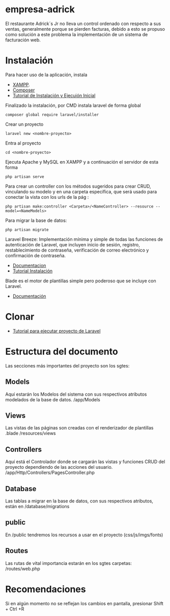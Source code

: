 # empresa-adrick
El restaurante Adrick´s Jr no lleva un control ordenado con respecto a sus ventas, generalmente porque se pierden facturas, debido a esto se propuso como solución a este problema la implementación de un sistema de facturación web.

# Instalación
Para hacer uso de la aplicación, instala
- [XAMPP](https://www.apachefriends.org/es/index.html).
- [Composer](https://getcomposer.org/)
- [Tutorial de Instalación y Ejecuión Inicial](https://www.youtube.com/watch?v=KKpXpWCTlbo&list=PLPl81lqbj-4KHPEGngoy5PSjjxcwnpCdb)

Finalizado la instalación, por CMD instala laravel de forma global
```
composer global require laravel/installer
```
Crear un proyecto
```
laravel new <nombre-proyecto>
```
Entra al proyecto
```
cd <nombre-proyecto>
```
Ejecuta Apache y MySQL en XAMPP y a continuación el servidor de esta forma
```
php artisan serve
```
Para crear un controller con los métodos sugeridos para crear CRUD, vinculando su modelo y en una carpeta específica, que será usado para conectar la vista con los urls de la pág :
```
php artisan make:controller <Carpeta>/<NameController> --resource --model=<NameModels>
```
Para migrar la base de datos:
```
php artisan migrate
```
Laravel Breeze: Implementación mínima y simple de todas las funciones de autenticación de Laravel, que incluyen inicio de sesión, registro, restablecimiento de contraseña, verificación de correo electrónico y confirmación de contraseña.
- [Documentacion](https://laravel.com/docs/8.x/starter-kits)
- [Tutorial Instalación](https://www.youtube.com/watch?v=Gx3d9n69d9o)

Blade es el motor de plantillas simple pero poderoso que se incluye con Laravel.
- [Documentación](https://laravel.com/docs/8.x/blade#introduction)

# Clonar
- [Tutorial para ejecutar proyecto de Laravel](https://www.youtube.com/watch?v=EdZ0hQtrfEU)

# Estructura del documento
Las secciones más importantes del proyecto son los sgtes:

## Models
Aquí estarán los Modelos del sistema con sus respectivos atributos modelados de la base de datos.
/app/Models

## Views
Las vistas de las páginas son creadas con el renderizador de plantillas .blade
/resources/views

## Controllers
Aquí está el Controlador donde se cargarán las vistas y funciones CRUD del proyecto dependiendo de las acciones del usuario.
/app/Http/Controllers/PagesController.php

## Database
Las tablas a migrar en la base de datos, con sus respectivos atributos, están en
/database/migrations

## public 
En /public tendremos los recursos a usar en el proyecto (css/js/imgs/fonts)

## Routes
Las rutas de vital importancia estarán en los sgtes carpetas:
/routes/web.php

# Recomendaciones
Si en algún momento no se reflejan los cambios en pantalla, presionar Shift + Ctrl +R 